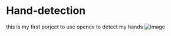 # Hand-detection
this is my first porject to use opencv to detect my hands 
![image](https://user-images.githubusercontent.com/101823195/158861189-902b8776-71df-4b59-a0ac-d337f350284d.png)
